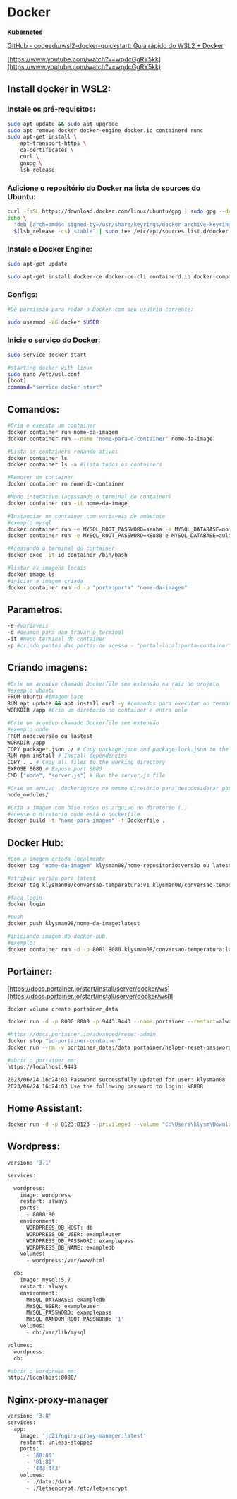# Docker

[**Kubernetes**](https://www.notion.so/Kubernetes-6a22a6af60814853aa3e38d98041a8da?pvs=21)

[GitHub - codeedu/wsl2-docker-quickstart: Guia rápido do WSL2 + Docker](https://github.com/codeedu/wsl2-docker-quickstart)

[https://www.youtube.com/watch?v=wpdcGgRY5kk](https://www.youtube.com/watch?v=wpdcGgRY5kk)

## Install docker in WSL2:

### Instale os pré-requisitos:

```bash
sudo apt update && sudo apt upgrade
sudo apt remove docker docker-engine docker.io containerd runc
sudo apt-get install \
    apt-transport-https \
    ca-certificates \
    curl \
    gnupg \
    lsb-release
```

### Adicione o repositório do Docker na lista de sources do Ubuntu:

```bash
curl -fsSL https://download.docker.com/linux/ubuntu/gpg | sudo gpg --dearmor -o /usr/share/keyrings/docker-archive-keyring.gpg
echo \
  "deb [arch=amd64 signed-by=/usr/share/keyrings/docker-archive-keyring.gpg] https://download.docker.com/linux/ubuntu \
  $(lsb_release -cs) stable" | sudo tee /etc/apt/sources.list.d/docker.list > /dev/null
```

### Instale o Docker Engine:

```bash
sudo apt-get update

sudo apt-get install docker-ce docker-ce-cli containerd.io docker-compose-plugin
```

### Configs:

```bash
#Dê permissão para rodar o Docker com seu usuário corrente:

sudo usermod -aG docker $USER
```

### Inicie o serviço do Docker:

```bash
sudo service docker start

#starting docker with linux
sudo nano /etc/wsl.conf
[boot]
command="service docker start"

```

## Comandos:

```bash
#Cria e executa um container
docker container run nome-da-imagem
docker container run --name "nome-para-o-container" nome-da-image

#Lista os containers rodando-ativos
docker container ls
docker container ls -a #lista todos os containers

#Remover um container
docker container rm nome-do-container

#Modo interativo (acessando o terminal do container)
docker container run -it nome-da-image 

#Instanciar um container com variaveis de ambeinte
#exemplo mysql
docker container run -e MYSQL_ROOT_PASSWORD=senha -e MYSQL_DATABASE=nome -e MYSQL_USER=user -e MYSQL_PASSWORD=senha -d -p "portal-local:porta-container" mysql 
docker container run -e MYSQL_ROOT_PASSWORD=k8888-e MYSQL_DATABASE=aula_docker -e MYSQL_USER=klysman08-e MYSQL_PASSWORD=k8888-d -p 3307:3306 --name aula_docker_mysql mysql 

#Acessando o terminal do container
docker exec -it id-container /bin/bash

#listar as imagens locais
docker image ls
#iniciar a imagem criada 
docker container run -d -p "porta:porta" "nome-da-imagem"
```

## Parametros:

```bash
-e #variaveis 
-d #deamon para não travar o terminal
-it #modo terminal do container
-p #crindo pontes das portas de acesso - "portal-local:porta-container"
```

## Criando imagens:

```bash
#Crie um arquivo chamado Dockerfile sem extensão na raiz do projeto
#exemplo ubuntu
FROM ubuntu #imagem base
RUM apt update && apt install curl -y #comandos para executar no termanal do container quando for criado
WORKDIR /app #Cria um diretorio no container e entra nele
```

```bash
#Crie um arquivo chamado Dockerfile sem extensão
#exemplo node
FROM node:versão ou lastest
WORKDIR /app 
COPY package*.json ./ # Copy package.json and package-lock.json to the working directory
RUN npm install # Install dependencies
COPY . . # Copy all files to the working directory
EXPOSE 8080 # Expose port 8080
CMD ["node", "server.js"] # Run the server.js file
```

```bash
#Crie um aruivo .dockerignore no mesmo diretório para desconsiderar pastas ou files na contrução de imagens
node_modules/
```

```bash
#Cria a imagem com base todos os arquivo no diretorio (.)
#acesse o diretorio onde está o dockerfile
docker build -t "nome-para-imagem" -f Dockerfile .
```

## Docker Hub:

```bash
#Com a imagem criada localmente
docker tag "nome-da-imagem" klysman08/nome-repositorio:versão ou latest

#atribuir versão para latest
docker tag klysman08/conversao-temperatura:v1 klysman08/conversao-temperatura:latest

#faça login
docker login

#push
docker push klysman08/nome-da-image:latest

#iniciando imagem do docker-hub
#exemplo:
docker container run -d -p 8081:8080 klysman08/conversao-temperatura:latest
```

## Portainer:

[https://docs.portainer.io/start/install/server/docker/ws](https://docs.portainer.io/start/install/server/docker/wsl)l 

```bash
docker volume create portainer_data

docker run -d -p 8000:8000 -p 9443:9443 --name portainer --restart=always -v /var/run/docker.sock:/var/run/docker.sock -v portainer_data:/data portainer/portainer-ce:latest

#https://docs.portainer.io/advanced/reset-admin
docker stop "id-portainer-container"
docker run --rm -v portainer_data:/data portainer/helper-reset-password > comando para resetar a senha de login

#abrir o portainer em:
https://localhost:9443

2023/06/24 16:24:03 Password successfully updated for user: klysman08
2023/06/24 16:24:03 Use the following password to login: k8888
```

## Home Assistant:

```bash
docker run -d -p 8123:8123 --privileged --volume "C:\Users\klysm\Downloads\homeassistant:/config" --name homeassistant -e "TZ=America/New_York" [ghcr.io/home-assistant/home-assistant:stable](http://ghcr.io/home-assistant/home-assistant:stable)
```

## Wordpress:

```bash
version: '3.1'

services:

  wordpress:
    image: wordpress
    restart: always
    ports:
      - 8080:80
    environment:
      WORDPRESS_DB_HOST: db
      WORDPRESS_DB_USER: exampleuser 
      WORDPRESS_DB_PASSWORD: examplepass
      WORDPRESS_DB_NAME: exampledb
    volumes:
      - wordpress:/var/www/html

  db:
    image: mysql:5.7
    restart: always
    environment:
      MYSQL_DATABASE: exampledb
      MYSQL_USER: exampleuser
      MYSQL_PASSWORD: examplepass
      MYSQL_RANDOM_ROOT_PASSWORD: '1'
    volumes:
      - db:/var/lib/mysql

volumes:
  wordpress:
  db:
```

```bash
#abrir o wordpress em:
http://localhost:8080/
```

## Nginx-proxy-manager

```bash
version: '3.8'
services:
  app:
    image: 'jc21/nginx-proxy-manager:latest'
    restart: unless-stopped
    ports:
      - '80:80'
      - '81:81'
      - '443:443'
    volumes:
      - ./data:/data
      - ./letsencrypt:/etc/letsencrypt
```
